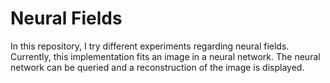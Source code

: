 # Neural Fields
In this repository, I try different experiments regarding neural fields. Currently, this implementation fits an image in a neural network. The neural network can be queried and a reconstruction of the image is displayed.
